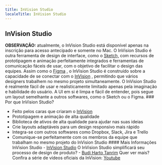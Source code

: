 ```yaml
---
title: InVision Studio
localeTitle: InVision Studio
---
```

## InVision Studio

**OBSERVAÇÃO:** atualmente, o InVision Studio está disponível apenas na inscrição para acesso antecipado e somente no Mac. O InVision Studio é outra ferramenta de design de interface, como o [Sketch,](https://guide.freecodecamp.org/designer-tools/sketch) com recursos de prototipagem e animação perfeitamente integrados e ferramentas de comunicação fáceis de usar, com o objetivo de facilitar o design das equipes. Assim como o [Figma](https://guide.freecodecamp.org/designer-tools/figma) , o InVision Studio é construído sobre a capacidade de se conectar com o [InVision](https://www.invisionapp.com/) , permitindo que vários designers trabalhem no mesmo projeto simultaneamente. O InVision Studio é realmente fácil de usar e realisticamente limitado apenas pela imaginação e habilidade do usuário. A UI em si é limpa e fácil de entender, pois segue um layout semelhante a outros softwares, como o Sketch ou o Figma. ### Por que InVision Studio?

*   Feito pelos caras que criaram o [InVision](https://www.invisionapp.com/)
*   Prototipagem e animação de alta qualidade
*   Biblioteca de ativos de alta qualidade para ajudar nas suas ideias
*   Crie layouts adaptáveis ​​para um design responsivo mais rápido
*   Integra-se com outros softwares como Dropbox, Slack, Jira e Trello
*   Comunique-se perfeitamente com os membros da equipe que trabalham no mesmo projeto do InVision Studio #### Mais Informações InVision Studio - [InVision Studio](https://www.invisionapp.com/studio) O InVision Studio simplificará seu processo de design de produto? - [Budi Harto Tanrim](https://medium.com/@buditanrim/will-invision-studio-streamlined-your-product-design-process-8dc653bb03c8) Quer ver mais? Confira a série de vídeos oficiais da InVision: [Youtube](PLeWHfyz6lrQWT3HSzOBZMxta_4FcgogZB)